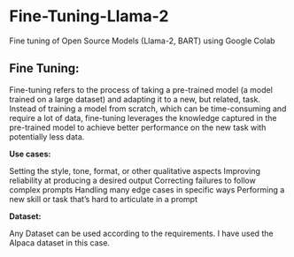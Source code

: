 # Fine-Tuning-Llama-2
Fine tuning of Open Source Models (Llama-2, BART) using Google Colab

## Fine Tuning:

Fine-tuning refers to the process of taking a pre-trained model (a model trained on a large dataset) and adapting it to a new, but related, task. Instead of training a model from scratch, which can be time-consuming and require a lot of data, fine-tuning leverages the knowledge captured in the pre-trained model to achieve better performance on the new task with potentially less data.

**Use cases:**

Setting the style, tone, format, or other qualitative aspects
Improving reliability at producing a desired output
Correcting failures to follow complex prompts
Handling many edge cases in specific ways
Performing a new skill or task that’s hard to articulate in a prompt

**Dataset:**

Any Dataset can be used according to the requirements. I have used the Alpaca dataset in this case.

